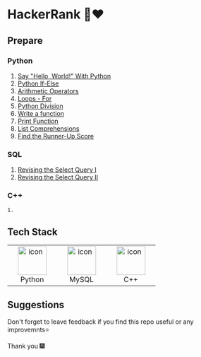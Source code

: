

# HackerRank 💚❤

## Prepare

### Python

   1. [Say "Hello, World!" With Python](https://www.hackerrank.com/challenges/py-hello-world/problem)
   2. [Python If-Else](https://www.hackerrank.com/challenges/py-if-else/problem)
   3. [Arithmetic Operators](https://www.hackerrank.com/challenges/python-arithmetic-operators/problem)
   4. [Loops - For](https://www.hackerrank.com/challenges/python-loops/problem)
   5. [Python Division](https://www.hackerrank.com/challenges/python-division/problem)
   6. [Write a function](https://www.hackerrank.com/challenges/write-a-function/problem?isFullScreen=true)
   7. [Print Function](https://www.hackerrank.com/challenges/python-print/problem)
   8. [List Comprehensions](https://www.hackerrank.com/challenges/list-comprehensions/problem)
   9. [Find the Runner-Up Score](https://www.hackerrank.com/challenges/find-second-maximum-number-in-a-list/problem?isFullScreen=true)

### SQL

   1. [Revising the Select Query I](https://sltc.ac.lk](https://www.hackerrank.com/challenges/revising-the-select-query/problem)/)
   2. [Revising the Select Query II](https://sltc.ac.lk](https://www.hackerrank.com/challenges/revising-the-select-query-2/problem)/)

    


### C++

    1. 
    
## Tech Stack

<table>
    <tr>
        <td align="center" width="96">
          <a href="#macropower-tech">
            <img src="https://techstack-generator.vercel.app/python-icon.svg" alt="icon" width="65" height="65" />
          </a>
          <br>Python
        </td>  
        <td align="center" width="96">
            <img src="https://techstack-generator.vercel.app/mysql-icon.svg" alt="icon" width="65" height="65" />
          <br>MySQL
        </td>
        <td align="center" width="96">
            <img src="https://techstack-generator.vercel.app/cpp-icon.svg" alt="icon" width="65" height="65" />
          <br>C++
        </td>
    </tr>
</table>

##  Suggestions

Don't forget to leave feedback if you find this repo useful or any improvemnts⭐

Thank you 🎆






